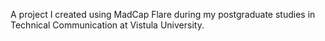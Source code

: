 A project I created using MadCap Flare during my postgraduate studies in Technical Communication at Vistula University. 

